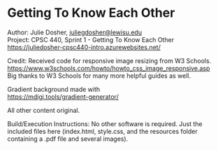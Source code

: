 # Getting To Know Each Other

Author: Julie Dosher, juliegdosher@lewisu.edu  
Project: CPSC 440, Sprint 1 - Getting To Know Each Other  
https://juliedosher-cpsc440-intro.azurewebsites.net/  


Credit:
Received code for responsive image resizing from W3 Schools.  
https://www.w3schools.com/howto/howto_css_image_responsive.asp  
Big thanks to W3 Schools for many more helpful guides as well. 
 
 Gradient background made with  
 https://mdigi.tools/gradient-generator/  
 
All other content original.   

           
Build/Execution Instructions: No other software is required. Just the included files here (index.html, style.css, and the resources folder containing a .pdf file and several images).
